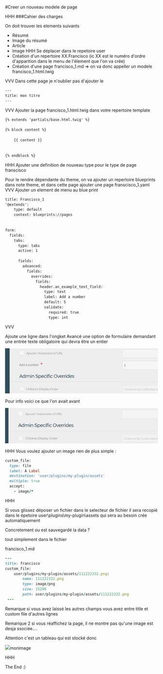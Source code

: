 #Creer un nouveau modele de page

HHH
###Cahier des charges

On doit trouver les elements suivants

- Résumé
- Image du résumé
- Article
- Image
HHH
Se déplacer dans le repetoire user
- Création d'un repertoire XX.Francisco (ic XX est le numéro d'ordre d'apparition dans le menu de l'élement que l'on va crée)
- Création d'une page francisco_1.md => on va donc appeller un modele francisco_1.html.twig

VVV
Dans cette page je n'oublier pas d'ajouter le

```html
---
title: mon titre
---
```
VVV
Ajouter la page francisco_1.html.twig dans votre repertoire template
```html
{% extends 'partials/base.html.twig' %}

{% block content %}

    {{ content }}


{% endblock %}
```
HHH
Ajouter une definition de nouveau type pour le type de page franscisco

Pour le rendre dépendante du theme, on va ajouter un repertoire blueprints dans note theme, et dans cette page ajouter une page
franscisco_1.yaml
VVV
Ajouter un element de menu au blue print

```html
title: Francisco_1
'@extends':
    type: default
    context: blueprints://pages


form:
  fields:
    tabs:
      type: tabs
      active: 1

      fields:
        advanced:
          fields:
            overrides:
              fields:
                header.an_example_text_field:
                  type: text
                  label: Add a number
                  default: 5
                  validate:
                    required: true
                    type: int
```

VVV

Ajoute une ligne dans l'ongket Avancé une option de formulaire demandant une entrée texte obligatoire qui devra être un entier

![image](assets/111222333.png)

Pour info voici ce que l'on avait avant

![image](assets/111222332.png)

HHH
Vous voulez ajouter un image rien de plus simple : 

```ruby
custom_file:
  type: file
  label: A Label
  destination: 'user/plugins/my-plugin/assets'
  multiple: true
  accept:
    - image/*
```    

HHH

Si vous glissez déposer un fichier dans le selecteur de fichier il sera recopié dans le épetoire user\plugins\my-plugin\assets qui sera au besoin crée automatiquement

Concretement ou est sauvegardé la data ?

tout simplement dans le fichier

francisco_1.md
```ruby 
---
title: francisco
custom_file:
    user/plugins/my-plugin/assets/111222332.png:
        name: 111222332.png
        type: image/png
        size: 15290
        path: user/plugins/my-plugin/assets/111222332.png
 ---       
```

Remarque si vous avez laissé les autres champs vous avez entre title et custom file d'autres lignes

Remarique 2 si vous réaffichez la page, il ne montre pas qu'une image est desja ssociée....

Attention c'est un tableau qui est stocké donc

<img src="{{page.header.custom_file|first.path}}">monimage</img>

HHH

The End :)
